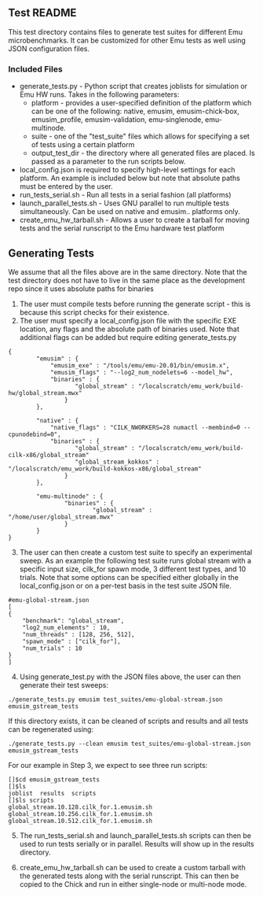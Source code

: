## Test README

This test directory contains files to generate test suites for different
Emu microbenchmarks. It can be customized for other Emu tests as well
using JSON configuration files.

### Included Files
* generate_tests.py - Python script that creates joblists for simulation
or Emu HW runs. Takes in the following parameters: 
    * platform - provides a user-specified definition of the platform which can be
      one of the following:  native, emusim, emusim-chick-box, emusim_profile, emusim-validation, emu-singlenode, emu-multinode. 
    * suite - one of the "test_suite" files which allows for specifying a set of tests using a certain platform
    * output_test_dir - the directory where all generated files are placed. Is passed as a parameter to the run scripts below.
* local_config.json is required to specify high-level settings for each platform. An example is included below but note that
absolute paths must be entered by the user.
* run_tests_serial.sh - Run all tests in a serial fashion (all platforms)
* launch_parallel_tests.sh - Uses GNU parallel to run multiple tests simultaneously. Can be used on native and emusim.. platforms only.
* create_emu_hw_tarball.sh - Allows a user to create a tarball for moving tests and the serial runscript to the Emu hardware test platform

## Generating Tests

We assume that all the files above are in the same directory. Note that the test directory does not have to live in the same place as the development repo since it uses absolute paths for binaries

1) The user must compile tests before running the generate script - this is because this script checks for their existence.
2) The user must specify a local_config.json file with the specific EXE location, any flags and the absolute path of binaries used. Note that additional flags can be added but require editing generate_tests.py

```
{
        "emusim" : {
            "emusim_exe" : "/tools/emu/emu-20.01/bin/emusim.x",
            "emusim_flags" : "--log2_num_nodelets=6 --model_hw",
            "binaries" : {
                   "global_stream" : "/localscratch/emu_work/build-hw/global_stream.mwx"
                }
        },

        "native" : {
            "native_flags" : "CILK_NWORKERS=28 numactl --membind=0 --cpunodebind=0",
            "binaries" : {
                   "global_stream" : "/localscratch/emu_work/build-cilk-x86/global_stream"
                   "global_stream_kokkos" : "/localscratch/emu_work/build-kokkos-x86/global_stream"
                }
        },

        "emu-multinode" : {
                "binaries" : {
                        "global_stream" : "/home/user/global_stream.mwx"
                }
        }
}
```
3) The user can then create a custom test suite to specify an experimental sweep. As an example the following test suite runs global stream with a specific input size, cilk_for spawn mode, 3 different test types, and 10 trials. Note that some options can be specified either globally in the local_config.json or on a per-test basis in the test suite JSON file. 

```
#emu-global-stream.json
[
{
    "benchmark": "global_stream",
    "log2_num_elements" : 10,
    "num_threads" : [128, 256, 512],
    "spawn_mode" : ["cilk_for"],
    "num_trials" : 10
}
]
```
4) Using generate_test.py with the JSON files above, the user can then generate their test sweeps:
```
./generate_tests.py emusim test_suites/emu-global-stream.json emusim_gstream_tests
```
If this directory exists, it can be cleaned of scripts and results and all tests can be regenerated using:
```
./generate_tests.py --clean emusim test_suites/emu-global-stream.json emusim_gstream_tests
```
For our example in Step 3, we expect to see three run scripts:

```
[]$cd emusim_gstream_tests
[]$ls
joblist  results  scripts
[]$ls scripts
global_stream.10.128.cilk_for.1.emusim.sh  global_stream.10.256.cilk_for.1.emusim.sh  global_stream.10.512.cilk_for.1.emusim.sh
```
5) The run_tests_serial.sh and launch_parallel_tests.sh scripts can then be used to run tests serially or in parallel. Results will
show up in the results directory.

6) create_emu_hw_tarball.sh can be used to create a custom tarball with the generated tests along with the serial runscript. This can then be copied to the Chick and run in either single-node or multi-node mode.

